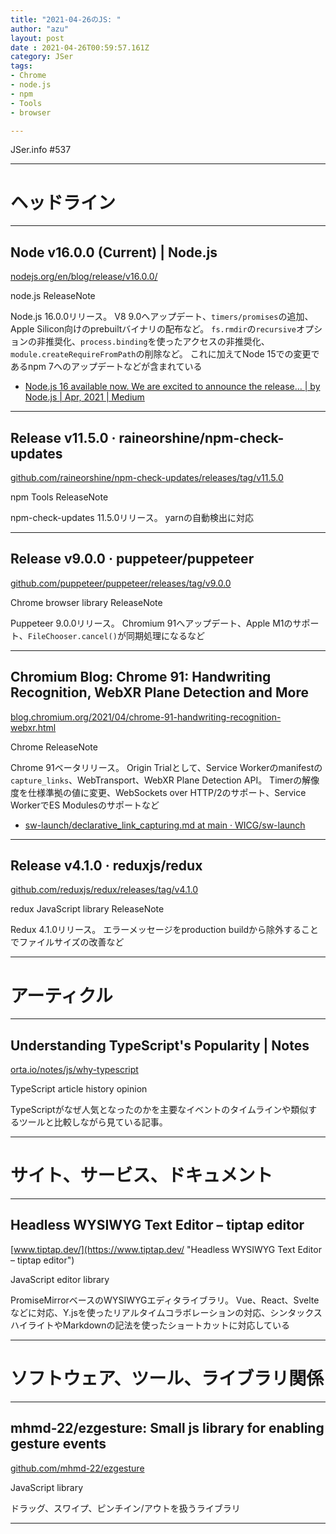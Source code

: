 ```yaml
---
title: "2021-04-26のJS: "
author: "azu"
layout: post
date : 2021-04-26T00:59:57.161Z
category: JSer
tags:
- Chrome
- node.js
- npm
- Tools
- browser

---
```


JSer.info #537

----

<h1 class="site-genre">ヘッドライン</h1>

----

## Node v16.0.0 (Current) | Node.js
[nodejs.org/en/blog/release/v16.0.0/](https://nodejs.org/en/blog/release/v16.0.0/ "Node v16.0.0 (Current) | Node.js")
<p class="jser-tags jser-tag-icon"><span class="jser-tag">node.js</span> <span class="jser-tag">ReleaseNote</span></p>

Node.js 16.0.0リリース。
V8 9.0へアップデート、`timers/promises`の追加、Apple Silicon向けのprebuiltバイナリの配布など。
`fs.rmdir`の`recursive`オプションの非推奨化、`process.binding`を使ったアクセスの非推奨化、`module.createRequireFromPath`の削除など。
これに加えてNode 15での変更であるnpm 7へのアップデートなどが含まれている

- [Node.js 16 available now. We are excited to announce the release… | by Node.js | Apr, 2021 | Medium](https://nodejs.medium.com/node-js-16-available-now-7f5099a97e70 "Node.js 16 available now. We are excited to announce the release… | by Node.js | Apr, 2021 | Medium")

----

## Release v11.5.0 · raineorshine/npm-check-updates
[github.com/raineorshine/npm-check-updates/releases/tag/v11.5.0](https://github.com/raineorshine/npm-check-updates/releases/tag/v11.5.0 "Release v11.5.0 · raineorshine/npm-check-updates")
<p class="jser-tags jser-tag-icon"><span class="jser-tag">npm</span> <span class="jser-tag">Tools</span> <span class="jser-tag">ReleaseNote</span></p>

npm-check-updates 11.5.0リリース。
yarnの自動検出に対応


----

## Release v9.0.0 · puppeteer/puppeteer
[github.com/puppeteer/puppeteer/releases/tag/v9.0.0](https://github.com/puppeteer/puppeteer/releases/tag/v9.0.0 "Release v9.0.0 · puppeteer/puppeteer")
<p class="jser-tags jser-tag-icon"><span class="jser-tag">Chrome</span> <span class="jser-tag">browser</span> <span class="jser-tag">library</span> <span class="jser-tag">ReleaseNote</span></p>

Puppeteer 9.0.0リリース。
Chromium 91へアップデート、Apple M1のサポート、`FileChooser.cancel()`が同期処理になるなど


----

## Chromium Blog: Chrome 91: Handwriting Recognition, WebXR Plane Detection and More
[blog.chromium.org/2021/04/chrome-91-handwriting-recognition-webxr.html](https://blog.chromium.org/2021/04/chrome-91-handwriting-recognition-webxr.html "Chromium Blog: Chrome 91: Handwriting Recognition, WebXR Plane Detection and More")
<p class="jser-tags jser-tag-icon"><span class="jser-tag">Chrome</span> <span class="jser-tag">ReleaseNote</span></p>

Chrome 91ベータリリース。
Origin Trialとして、Service Workerのmanifestの`capture_links`、WebTransport、WebXR Plane Detection API。
Timerの解像度を仕様準拠の値に変更、WebSockets over HTTP/2のサポート、Service WorkerでES Modulesのサポートなど

- [sw-launch/declarative\_link\_capturing.md at main · WICG/sw-launch](https://github.com/WICG/sw-launch/blob/main/declarative_link_capturing.md "sw-launch/declarative\_link\_capturing.md at main · WICG/sw-launch")

----

## Release v4.1.0 · reduxjs/redux
[github.com/reduxjs/redux/releases/tag/v4.1.0](https://github.com/reduxjs/redux/releases/tag/v4.1.0 "Release v4.1.0 · reduxjs/redux")
<p class="jser-tags jser-tag-icon"><span class="jser-tag">redux</span> <span class="jser-tag">JavaScript</span> <span class="jser-tag">library</span> <span class="jser-tag">ReleaseNote</span></p>

Redux 4.1.0リリース。
エラーメッセージをproduction buildから除外することでファイルサイズの改善など


----
<h1 class="site-genre">アーティクル</h1>

----

## Understanding TypeScript&#039;s Popularity | Notes
[orta.io/notes/js/why-typescript](https://orta.io/notes/js/why-typescript "Understanding TypeScript&#039;s Popularity | Notes")
<p class="jser-tags jser-tag-icon"><span class="jser-tag">TypeScript</span> <span class="jser-tag">article</span> <span class="jser-tag">history</span> <span class="jser-tag">opinion</span></p>

TypeScriptがなぜ人気となったのかを主要なイベントのタイムラインや類似するツールと比較しながら見ている記事。


----
<h1 class="site-genre">サイト、サービス、ドキュメント</h1>

----

## Headless WYSIWYG Text Editor – tiptap editor
[www.tiptap.dev/](https://www.tiptap.dev/ "Headless WYSIWYG Text Editor – tiptap editor")
<p class="jser-tags jser-tag-icon"><span class="jser-tag">JavaScript</span> <span class="jser-tag">editor</span> <span class="jser-tag">library</span></p>

PromiseMirrorベースのWYSIWYGエディタライブラリ。
Vue、React、Svelteなどに対応、Y.jsを使ったリアルタイムコラボレーションの対応、シンタックスハイライトやMarkdownの記法を使ったショートカットに対応している


----
<h1 class="site-genre">ソフトウェア、ツール、ライブラリ関係</h1>

----

## mhmd-22/ezgesture: Small js library for enabling gesture events
[github.com/mhmd-22/ezgesture](https://github.com/mhmd-22/ezgesture "mhmd-22/ezgesture: Small js library for enabling gesture events")
<p class="jser-tags jser-tag-icon"><span class="jser-tag">JavaScript</span> <span class="jser-tag">library</span></p>

ドラッグ、スワイプ、ピンチイン/アウトを扱うライブラリ


----
